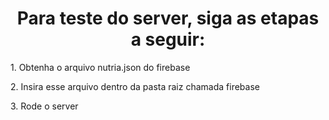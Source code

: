 <div align="center">
  <h1>Para teste do server, siga as etapas a seguir:</h1>
</div>

<div>
  
  <p>1. Obtenha o arquivo nutria.json do firebase</p>
  
  <p>2. Insira esse arquivo dentro da pasta raiz chamada firebase</p>
  
  <p>3. Rode o server</p>
  
</div>
